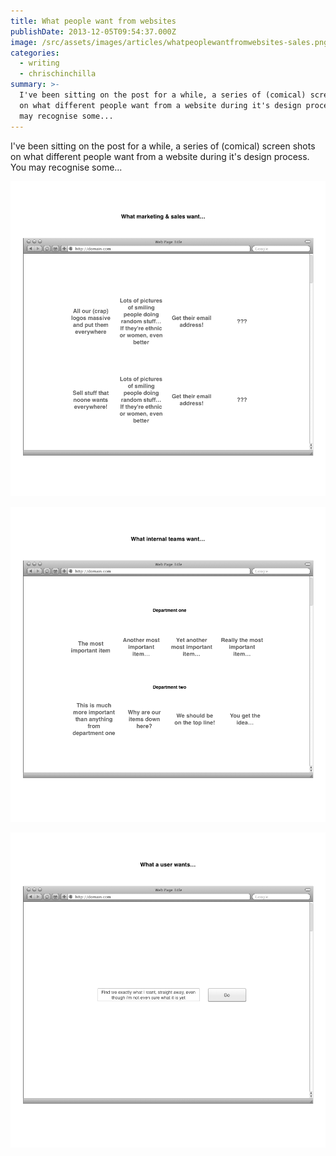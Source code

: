 ```yaml
---
title: What people want from websites
publishDate: 2013-12-05T09:54:37.000Z
image: /src/assets/images/articles/whatpeoplewantfromwebsites-sales.png
categories:
  - writing
  - chrischinchilla
summary: >-
  I've been sitting on the post for a while, a series of (comical) screen shots
  on what different people want from a website during it's design process. You
  may recognise some...
---
```


I've been sitting on the post for a while, a series of (comical) screen shots on what different people want from a website during it's design process. You may recognise some...

![what people want from websites - sales](../../../assets/images/articles/whatpeoplewantfromwebsites-sales.png)

![what people want from websites - team](../../../assets/images/articles/whatpeoplewantfromwebsites-team.png)

![what people want from websites - vis](../../../assets/images/articles/whatpeoplewantfromwebsites-vis.png)
